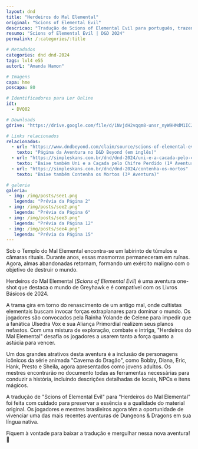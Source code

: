```yaml
---
layout: dnd
title: "Herdeiros do Mal Elemental"
original: "Scions of Elemental Evil"
descricao: "Tradução de Scions of Elemental Evil para português, trazendo a segunda aventura gratuita do D&D 2024 para a comunidade brasileira."
resumo: "Scions of Elemental Evil | D&D 2024"
permalink: /:categories/:title

# Metadados
categories: dnd dnd-2024
tags: lvl4 e55
autorL: "Amanda Hamon"

# Imagens
capa: hme
poscapa: 80

# Identificadores para Ler Online
idt:
  - DVQ02

# Downloads
gdrive: "https://drive.google.com/file/d/1NvjdH2vqqm8-unsr_nyW9HMdM1ICJrti/view?usp=sharing"

# Links relacionados
relacionados:
  - url: "https://www.dndbeyond.com/claim/source/scions-of-elemental-evil"
    texto: "Página da Aventura no D&D Beyond (em inglês)"
  - url: "https://simpleskans.com.br/dnd/dnd-2024/uni-e-a-cacada-pelo-chifre-perdido"
    texto: "Baixe também Uni e a Caçada pelo Chifre Perdido (1ª Aventura)"
  - url: "https://simpleskans.com.br/dnd/dnd-2024/contenha-os-mortos"
    texto: "Baixe também Contenha os Mortos (3ª Aventura)"

# galeria
galeria:
 - img: /img/posts/see1.png
   legenda: "Prévia da Página 2"
 - img: /img/posts/see2.png"
   legenda: "Prévia da Página 6"
 - img: /img/posts/see3.png"
   legenda: "Prévia da Página 12"
 - img: /img/posts/see4.png"
   legenda: "Prévia da Página 15"
---
```


Sob o Templo do Mal Elemental encontra-se um labirinto de túmulos e câmaras rituais. Durante anos, essas masmorras
permaneceram em ruínas. Agora, almas abandonadas retornam, formando um exército maligno com o objetivo de destruir o
mundo.

Herdeiros do Mal Elemental (_Scions of Elemental Evil_) é uma aventura one-shot que destaca o mundo de Greyhawk e é
compatível com os Livros Básicos de 2024.

A trama gira em torno do renascimento de um antigo mal, onde cultistas elementais buscam invocar forças extraplanares
para dominar o mundo. Os jogadores são convocados pela Rainha Yolande de Celene para impedir que a fanática Ulsedra Vox
e sua Aliança Primordial realizem seus planos nefastos. Com uma mistura de exploração, combate e intriga, "Herdeiros do
Mal Elemental" desafia os jogadores a usarem tanto a força quanto a astúcia para vencer.

Um dos grandes atrativos desta aventura é a inclusão de personagens icônicos da série animada "Caverna do Dragão", como
Bobby, Diana, Eric, Hank, Presto e Sheila, agora apresentados como jovens adultos. Os mestres encontrarão no documento
todas as ferramentas necessárias para conduzir a história, incluindo descrições detalhadas de locais, NPCs e itens
mágicos.

A tradução de "Scions of Elemental Evil" para "Herdeiros do Mal Elemental" foi feita com cuidado para preservar a
essência e a qualidade do material original. Os jogadores e mestres brasileiros agora têm a oportunidade de vivenciar
uma das mais recentes aventuras de Dungeons & Dragons em sua língua nativa.

Fiquem à vontade para baixar a tradução e mergulhar nessa nova aventura! 🚀
